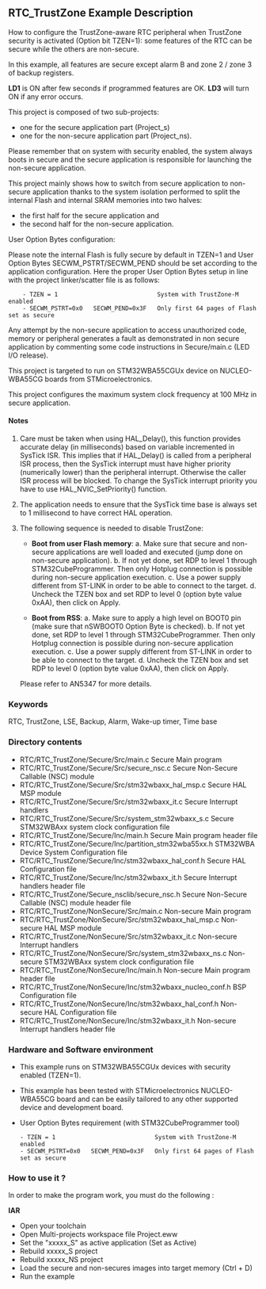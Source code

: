 ## <b>RTC_TrustZone Example Description</b>

How to configure the TrustZone-aware RTC peripheral when TrustZone security is activated (Option bit TZEN=1): some features
of the RTC can be secure while the others are non-secure.

In this example, all features are secure except alarm B and zone 2 / zone 3 of backup registers.

**LD1** is ON after few seconds if programmed features are OK. 
**LD3** will turn ON if any error occurs.

This project is composed of two sub-projects:

- one for the secure application part (Project_s)
- one for the non-secure application part (Project_ns).

Please remember that on system with security enabled, the system always boots in secure and
the secure application is responsible for launching the non-secure application.

This project mainly shows how to switch from secure application to non-secure application
thanks to the system isolation performed to split the internal Flash and internal SRAM memories
into two halves:

 - the first half for the secure application and
 - the second half for the non-secure application.

User Option Bytes configuration:

Please note the internal Flash is fully secure by default in TZEN=1 and User Option Bytes 
SECWM_PSTRT/SECWM_PEND should be set according to the application configuration. 
Here the proper User Option Bytes setup in line with the project linker/scatter file is as follows:

        - TZEN = 1                            System with TrustZone-M enabled
        - SECWM_PSTRT=0x0   SECWM_PEND=0x3F   Only first 64 pages of Flash set as secure

Any attempt by the non-secure application to access unauthorized code, memory or
peripheral generates a fault as demonstrated in non secure application by commenting some
code instructions in Secure/main.c (LED I/O release).

This project is targeted to run on STM32WBA55CGUx device on NUCLEO-WBA55CG boards from STMicroelectronics.

This project configures the maximum system clock frequency at 100 MHz in secure application.

#### <b>Notes</b>

 1. Care must be taken when using HAL_Delay(), this function provides accurate delay (in milliseconds)
    based on variable incremented in SysTick ISR. This implies that if HAL_Delay() is called from
    a peripheral ISR process, then the SysTick interrupt must have higher priority (numerically lower)
    than the peripheral interrupt. Otherwise the caller ISR process will be blocked.
    To change the SysTick interrupt priority you have to use HAL_NVIC_SetPriority() function.

 2. The application needs to ensure that the SysTick time base is always set to 1 millisecond
    to have correct HAL operation.

 3. The following sequence is needed to disable TrustZone:

      - **Boot from user Flash memory**:
         a. Make sure that secure and non-secure applications are well loaded and executed (jump done on non-secure application).
         b. If not yet done, set RDP to level 1 through STM32CubeProgrammer. Then only Hotplug connection is possible during non-secure application execution.
         c. Use a power supply different from ST-LINK in order to be able to connect to the target.
         d. Uncheck the TZEN box and set RDP to level 0 (option byte value 0xAA), then click on Apply.

     - **Boot from RSS**:
         a. Make sure to apply a high level on BOOT0 pin (make sure that nSWBOOT0 Option Byte is checked).
         b. If not yet done, set RDP to level 1 through STM32CubeProgrammer. Then only Hotplug connection is possible during non-secure application execution.
         c. Use a power supply different from ST-LINK in order to be able to connect to the target.
         d. Uncheck the TZEN box and set RDP to level 0 (option byte value 0xAA), then click on Apply.

    Please refer to AN5347 for more details.

### <b>Keywords</b>

RTC, TrustZone, LSE, Backup, Alarm, Wake-up timer, Time base

### <b>Directory contents</b>

  -  RTC/RTC_TrustZone/Secure/Src/main.c                                       Secure Main program
  -  RTC/RTC_TrustZone/Secure/Src/secure_nsc.c                                 Secure Non-Secure Callable (NSC) module
  -  RTC/RTC_TrustZone/Secure/Src/stm32wbaxx_hal_msp.c                    Secure HAL MSP module
  -  RTC/RTC_TrustZone/Secure/Src/stm32wbaxx_it.c                         Secure Interrupt handlers
  -  RTC/RTC_TrustZone/Secure/Src/system_stm32wbaxx_s.c                   Secure STM32WBAxx system clock configuration file
  -  RTC/RTC_TrustZone/Secure/Inc/main.h                                       Secure Main program header file
  -  RTC/RTC_TrustZone/Secure/Inc/partition_stm32wba55xx.h      STM32WBA Device System Configuration file
  -  RTC/RTC_TrustZone/Secure/Inc/stm32wbaxx_hal_conf.h                   Secure HAL Configuration file
  -  RTC/RTC_TrustZone/Secure/Inc/stm32wbaxx_it.h                         Secure Interrupt handlers header file
  -  RTC/RTC_TrustZone/Secure_nsclib/secure_nsc.h                              Secure Non-Secure Callable (NSC) module header file
  -  RTC/RTC_TrustZone/NonSecure/Src/main.c                                    Non-secure Main program
  -  RTC/RTC_TrustZone/NonSecure/Src/stm32wbaxx_hal_msp.c                 Non-secure HAL MSP module
  -  RTC/RTC_TrustZone/NonSecure/Src/stm32wbaxx_it.c                      Non-secure Interrupt handlers
  -  RTC/RTC_TrustZone/NonSecure/Src/system_stm32wbaxx_ns.c               Non-secure STM32WBAxx system clock configuration file
  -  RTC/RTC_TrustZone/NonSecure/Inc/main.h                                    Non-secure Main program header file
  -  RTC/RTC_TrustZone/NonSecure/Inc/stm32wbaxx_nucleo_conf.h             BSP Configuration file
  -  RTC/RTC_TrustZone/NonSecure/Inc/stm32wbaxx_hal_conf.h                Non-secure HAL Configuration file
  -  RTC/RTC_TrustZone/NonSecure/Inc/stm32wbaxx_it.h                      Non-secure Interrupt handlers header file

### <b>Hardware and Software environment</b>

  - This example runs on STM32WBA55CGUx devices with security enabled (TZEN=1).

  - This example has been tested with STMicroelectronics NUCLEO-WBA55CG
    board and can be easily tailored to any other supported device
    and development board.

  - User Option Bytes requirement (with STM32CubeProgrammer tool)

        - TZEN = 1                            System with TrustZone-M enabled
        - SECWM_PSTRT=0x0   SECWM_PEND=0x3F   Only first 64 pages of Flash set as secure

### <b>How to use it ?</b>

In order to make the program work, you must do the following :

<b>IAR</b>

 - Open your toolchain
 - Open Multi-projects workspace file Project.eww
 - Set the "xxxxx_S" as active application (Set as Active)
 - Rebuild xxxxx_S project
 - Rebuild xxxxx_NS project
 - Load the secure and non-secures images into target memory (Ctrl + D)
 - Run the example


